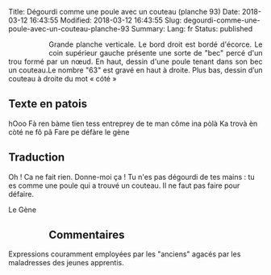 Title: Dégourdi comme une poule avec un couteau (planche 93)
Date: 2018-03-12 16:43:55
Modified: 2018-03-12 16:43:55
Slug: degourdi-comme-une-poule-avec-un-couteau-planche-93
Summary: 
Lang: fr
Status: published


<figure class="image-block" style="float: left;">
  <img alt="" src="{static}/images/planche_93.png">
  <figcaption style="max-width: 201px"></figcaption>
</figure>
<p style="text-align:justify;">Grande planche verticale. Le bord droit est bordé d'écorce. Le coin supérieur gauche présente une sorte de "bec" percé d'un trou formé par un nœud. En haut, dessin d'une poule tenant dans son bec un couteau.Le nombre "63" est gravé en haut à droite. Plus bas, dessin d’un couteau à droite du mot « cóté »</p>

## Texte en patois
hOoo Fà ren bàme tïen tess entreprey de te man côme ina pòlà Ka trovà èn còté ne fô pâ  Fare pe défàre le gène
<figure class="image-block" style="float: right;">
  <img alt="" src="{static}/images/planche_93_poule.png">
  <figcaption style="max-width: 365px"></figcaption>
</figure>


## Traduction
Oh ! Ca ne fait rien. Donne-moi ça ! Tu n'es pas dégourdi de tes mains : tu es comme une poule qui a trouvé un couteau.
Il ne faut pas faire pour défaire.

Le Gène
<figure class="image-block" style="float: left;">
  <img alt="" src="{static}/images/planche_93_couteau.png">
  <figcaption style="max-width: 148px"></figcaption>
</figure>


## Commentaires
Expressions couramment employées par les "anciens" agacés par les maladresses des jeunes apprentis.






